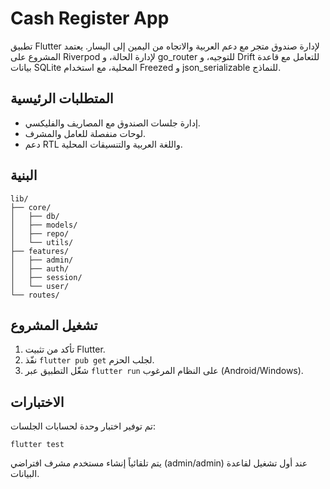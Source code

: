 # Cash Register App

تطبيق Flutter لإدارة صندوق متجر مع دعم العربية والاتجاه من اليمين إلى اليسار. يعتمد المشروع على Riverpod لإدارة الحالة، و go_router للتوجيه، و Drift للتعامل مع قاعدة بيانات SQLite المحلية، مع استخدام Freezed و json_serializable للنماذج.

## المتطلبات الرئيسية
- إدارة جلسات الصندوق مع المصاريف والفليكسي.
- لوحات منفصلة للعامل والمشرف.
- دعم RTL واللغة العربية والتنسيقات المحلية.

## البنية
```
lib/
├── core/
│   ├── db/
│   ├── models/
│   ├── repo/
│   └── utils/
├── features/
│   ├── admin/
│   ├── auth/
│   ├── session/
│   └── user/
└── routes/
```

## تشغيل المشروع
1. تأكد من تثبيت Flutter.
2. نفّذ `flutter pub get` لجلب الحزم.
3. شغّل التطبيق عبر `flutter run` على النظام المرغوب (Android/Windows).

## الاختبارات
تم توفير اختبار وحدة لحسابات الجلسات:
```
flutter test
```

يتم تلقائياً إنشاء مستخدم مشرف افتراضي (admin/admin) عند أول تشغيل لقاعدة البيانات.
